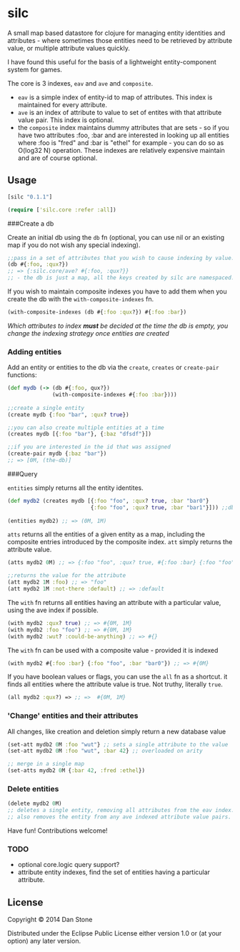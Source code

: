 # silc

A small map based datastore for clojure for managing entity identities and attributes - where sometimes those entities need to be retrieved by attribute value, or multiple attribute values quickly.

I have found this useful for the basis of a lightweight entity-component system for games.

The core is 3 indexes, `eav` and `ave` and `composite`.
- `eav` is a simple index of entity-id to map of attributes. This index is maintained for every attribute.
- `ave` is an index of attribute to value to set of entites with that attribute value pair. This index is optional.
- the `composite` index maintains dummy attributes that are sets - so if you have two attributes :foo, :bar and are interested in looking up all entities where :foo is "fred" and :bar is "ethel" for example - you can do so as O(log32 N) operation. These indexes are relatively expensive maintain and are of course optional.

## Usage

```clojure
[silc "0.1.1"]
```

```clojure
(require ['silc.core :refer :all])
```
###Create a db

Create an initial db using the `db` fn
(optional, you can use nil or an existing map if you do not wish any special indexing).

```clojure
;;pass in a set of attributes that you wish to cause indexing by value.
(db #{:foo, :qux?})
;; => {:silc.core/ave? #{:foo, :qux?}}
;; - the db is just a map, all the keys created by silc are namespaced.
```

If you wish to maintain composite indexes you have to add them when you create the db with the `with-composite-indexes` fn.

```clojure
(with-composite-indexes (db #{:foo :qux?}) #{:foo :bar})
```

_Which attributes to index **must** be decided at the time the db is empty, you change the indexing strategy once entities are created_

### Adding entities

Add an entity or entities to the db via the `create`, `creates` or `create-pair` functions:

```clojure
(def mydb (-> (db #{:foo, qux?})
              (with-composite-indexes #{:foo :bar})))
              
;;create a single entity
(create mydb {:foo "bar", :qux? true})

;;you can also create multiple entities at a time
(creates mydb [{:foo "bar"}, {:baz "dfsdf"}])

;;if you are interested in the id that was assigned 
(create-pair mydb {:baz "bar"})
;; => [0M, (the-db)]
```

###Query 

`entities` simply returns all the entity identites.
```clojure
(def mydb2 (creates mydb [{:foo "foo", :qux? true, :bar "bar0"}
                          {:foo "foo", :qux? true, :bar "bar1"}])) ;;db of 2 entities
                          
(entities mydb2) ;; => (0M, 1M) 
```
`atts` returns all the entities of a given entity as a map, including the composite entries introduced 
by the composite index. `att` simply returns the attribute value.
```clojure
(atts mydb2 0M) ;; => {:foo "foo", :qux? true, #{:foo :bar} {:foo "foo", :bar "bar0"}}

;;returns the value for the attribute
(att mydb2 1M :foo) ;; => "foo"
(att mydb2 1M :not-there :default) ;; => :default
```

The `with` fn returns all entities having an attribute with a particular value, using the ave index if possible.
```clojure
(with mydb2 :qux? true) ;; => #{0M, 1M}
(with mydb2 :foo "foo") ;; => #{0M, 1M}
(with mydb2 :wut? :could-be-anything) ;; => #{}
```
The `with` fn can be used with a composite value - provided it is indexed
```clojure
(with mydb2 #{:foo :bar} {:foo "foo", :bar "bar0"}) ;; => #{0M}
```

If you have boolean values or flags, you can use the `all` fn as a shortcut. it finds all entities where the attribute value is true. Not truthy, literally `true`.

```clojure
(all mydb2 :qux?) => ;; =>  #{0M, 1M}
```


### 'Change' entities and their attributes

All changes, like creation and deletion simply return a new database value

```clojure
(set-att mydb2 0M :foo "wut"} ;; sets a single attribute to the value
(set-att mydb2 0M :foo "wut", :bar 42} ;; overloaded on arity

;; merge in a single map
(set-atts mydb2 0M {:bar 42, :fred :ethel})
```

### Delete entities

```clojure
(delete mydb2 0M) 
;; deletes a single entity, removing all attributes from the eav index. 
;; also removes the entity from any ave indexed attribute value pairs.

```

Have fun! Contributions welcome!

### TODO

- optional core.logic query support?
- attribute entity indexes, find the set of entities having a particular attribute.

## License

Copyright © 2014 Dan Stone

Distributed under the Eclipse Public License either version 1.0 or (at
your option) any later version.
